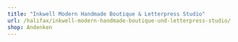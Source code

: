 ```yaml
---
title: "Inkwell Modern Handmade Boutique & Letterpress Studio"
url: /halifax/inkwell-modern-handmade-boutique-und-letterpress-studio/
shop: Andenken
---
```


